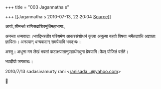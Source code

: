 +++
title = "003 Jagannatha s"

+++
[[Jagannatha s	2010-07-13, 22:20:04 [Source](https://groups.google.com/g/bvparishat/c/v4rv-Vt0vho)]]



आर्याः,श्रीमन्तो राणिसदाशिवमूर्तिमहाभागाः,

अनन्ता धन्यवादाः।भवद्भिरतीव परिश्रमेण आकरसंशोधनं कृत्वा अमूल्या बहवो विषयाः ममैतदवधि अज्ञाताः ज्ञापिताः। अनल्पान् धन्यवादान् समर्पयामि भवद्भ्यः।

अस्तु। अधुना मम लेखं भवतां कटाक्षपातानुग्रहार्थमधुना प्रेषयामि।फैल् योजितं वर्तते।

भवदीयो जगन्नाथः।  
  

2010/7/13 sadasivamurty rani \<[ranisada...@yahoo.com]()\>




